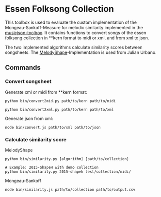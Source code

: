Essen Folksong Collection
============================================================
This toolbox is used to evaluate the custom implementation of the
Mongeau-Sankoff-Measure for melodic similarity implemented in the
[musicjson-toolbox](https://github.com/freakimkaefig/musicjson-toolbox). It
contains functions to convert songs of the essen folksong collection in **kern
format to midi or xml, and from xml to json.

The two implemented algorithms calculate similarity scores between songsheets.
The [MelodyShape](https://github.com/julian-urbano/MelodyShape)-Implementation
is used from Julian Urbano.


Commands
------------------------------------------------------------
### Convert songsheet

Generate xml or midi from **kern format:
```
python bin/convert2mid.py path/to/kern path/to/midi

python bin/convert2xml.py path/to/kern path/to/xml
```

Generate json from xml:
```
node bin/convert.js path/to/xml path/to/json
```

### Calculate similarity score
MelodyShape
```
python bin/similarity.py [algorithm] [path/to/collection]

# Example: 2015-ShapeH with demo collection
python bin/similarity.py 2015-shapeh test/collection/midi/
```

Mongeau-Sankoff
```
node bin/similarity.js path/to/collection path/to/output.csv
```